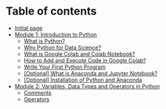 # Table of contents

* [Initial page](README.md)
* [Module 1: Introduction to Python](module-1-introduction-to-python/README.md)
  * [What is Python?](module-1-introduction-to-python/what-is-python.md)
  * [Why Python for Data Science?](module-1-introduction-to-python/why-python-for-data-science.md)
  * [What is Google Colab and Colab Notebook?](module-1-introduction-to-python/what-is-google-colab-and-colab-notebook.md)
  * [How to Add and Execute Code in Google Colab?](module-1-introduction-to-python/how-to-add-and-execute-code-in-google-colab.md)
  * [Write Your First Python Program](module-1-introduction-to-python/write-your-first-python-program.md)
  * [\[Optional\] What is Anaconda and Jupyter Notebook?](module-1-introduction-to-python/optional-what-is-anaconda-and-jupyter-notebook.md)
  * [\[Optional\] Installation of Python and Anaconda](module-1-introduction-to-python/optional-installation-of-python-and-anaconda.md)
* [Module 2: Variables, Data Types and Operators in Python](module-2-variables-data-types-and-operators-in-python/README.md)
  * [Comments](module-2-variables-data-types-and-operators-in-python/untitled.md)
  * [Operators](module-2-variables-data-types-and-operators-in-python/operators.md)

